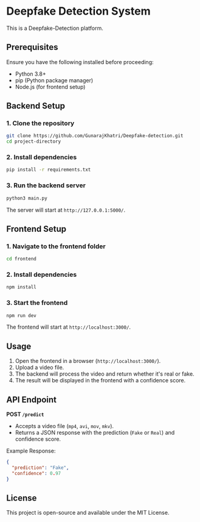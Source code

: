 # Deepfake Detection System

This is a Deepfake-Detection platform.

## Prerequisites
Ensure you have the following installed before proceeding:
- Python 3.8+
- pip (Python package manager)
- Node.js (for frontend setup)

## Backend Setup

### 1. Clone the repository
```sh
git clone https://github.com/GunarajKhatri/Deepfake-detection.git
cd project-directory
```

### 2. Install dependencies
```sh
pip install -r requirements.txt
```

### 3. Run the backend server
```sh
python3 main.py
```
The server will start at `http://127.0.0.1:5000/`.

## Frontend Setup

### 1. Navigate to the frontend folder
```sh
cd frontend
```

### 2. Install dependencies
```sh
npm install
```

### 3. Start the frontend
```sh
npm run dev
```

The frontend will start at `http://localhost:3000/`.

## Usage
1. Open the frontend in a browser (`http://localhost:3000/`).
2. Upload a video file.
3. The backend will process the video and return whether it's real or fake.
4. The result will be displayed in the frontend with a confidence score.

## API Endpoint
**POST `/predict`**
- Accepts a video file (`mp4`, `avi`, `mov`, `mkv`).
- Returns a JSON response with the prediction (`Fake` or `Real`) and confidence score.

Example Response:
```json
{
  "prediction": "Fake",
  "confidence": 0.97
}
```

## License
This project is open-source and available under the MIT License.

